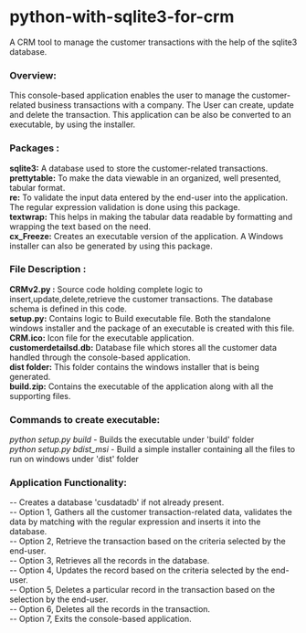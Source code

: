 # python-with-sqlite3-for-crm
A CRM tool to manage the customer transactions with the help of the sqlite3 database.   

### Overview:
This console-based application enables the user to manage the customer-related business transactions with a company. The User can create, update and delete the transaction. This application can be also be converted to an executable, by using the installer.

### Packages :
**sqlite3:**  A database used to store the customer-related transactions.    
**prettytable:** To make the data viewable in an organized, well presented, tabular format.    
**re:** To validate the input data entered by the end-user into the application. The regular expression validation is done using this package.     
**textwrap:** This helps in making the tabular data readable by formatting and wrapping the text based on the need.    
**cx_Freeze:** Creates an executable version of the application. A Windows installer can also be generated by using this package.

### File Description :
**CRMv2.py :** Source code holding complete logic to insert,update,delete,retrieve the customer transactions. The database schema is defined in this code.      
**setup.py:** Contains logic to Build executable file. Both the standalone windows installer and the package of an executable is created with this file.      
**CRM.ico:** Icon file for the executable application.     
**customerdetailsd.db:** Database file which stores all the customer data handled through the console-based application.    
**dist folder:** This folder contains the windows installer that is being generated.   
**build.zip:** Contains the executable of the application along with all the supporting files.   

### Commands to create executable:
*python setup.py build* - Builds the executable under 'build' folder      
*python setup.py bdist_msi*  - Build a simple installer containing all the files to run on windows under 'dist' folder           

### Application Functionality:
-- Creates a database 'cusdatadb' if not already present.   
-- Option 1, Gathers all the customer transaction-related data, validates the data by matching with the regular expression and inserts it into the database.   
-- Option 2, Retrieve the transaction based on the criteria selected by the end-user.             
-- Option 3, Retrieves all the records in the database.        
-- Option 4, Updates the record based on the criteria selected by the end-user.     
-- Option 5, Deletes a particular record in the transaction based on the selection by the end-user.       
-- Option 6, Deletes all the records in the transaction.      
-- Option 7, Exits the console-based application.        

